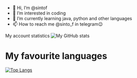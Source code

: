 - 👋 Hi, I’m @sintof
- 👀 I’m interested in coding 
- 🌱 I’m currently learning java, python and other languages 
- 📫 How to reach me @sinto_f in telegram😉

<!---
sintof/sintof is a ✨ special ✨ repository because its `README.md` (this file) appears on your GitHub profile.
You can click the Preview link to take a look at your changes.
--->
My account statistics 
![My GitHub stats](https://github-readme-stats.vercel.app/api?username=sintof&show_icons=true&theme=dracula)

# My favourite languages

[![Top Langs](https://github-readme-stats.vercel.app/api/top-langs/?username=sintof)](https://github.com/anuraghazra/github-readme-stats)

